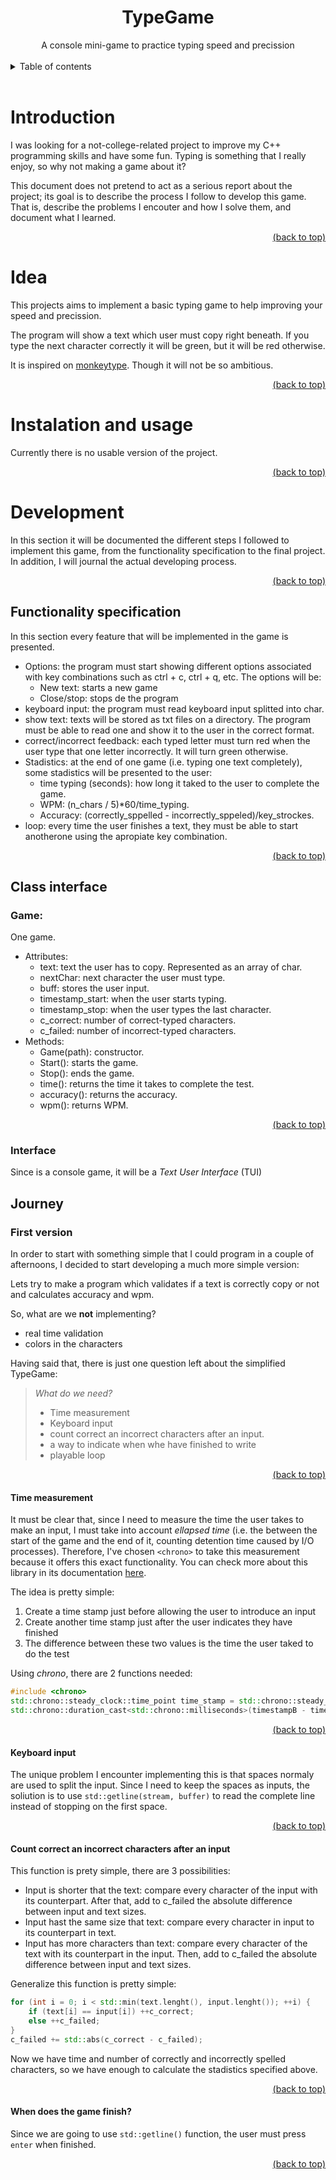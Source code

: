 <center>
    <h1 id="begin">
        TypeGame
    </h1>
    A console mini-game to practice typing speed and precission
</center>

<br>
<details>
    <summary>Table of contents</summary>

1. [Introduction](#introduction)
2. [Idea](#idea)
3. [Instalation and usage](#instalation-and-usage)
4. [Development](#development)

</details>
<br>

# Introduction
I was looking for a not-college-related project to improve my C++ programming skills and have some fun. Typing is something that I really enjoy, so why not making a game about it? 

This document does not pretend to act as a serious report about the project; its goal is to describe the process I follow to develop this game. That is, describe the problems I encouter and how I solve them, and document what I learned.

[<div style="text-align: right">(back to top)</div>](#begin)


# Idea
This projects aims to implement a basic typing game to help improving your speed and precission. 

The program will show a text which user must copy right beneath. If you type the next character correctly it will be green, but it will be red otherwise. 

It is inspired on [monkeytype](https://www.monkeytype.com). Though it will not be so ambitious.

[<div style="text-align: right">(back to top)</div>](#begin)

# Instalation and usage 
Currently there is no usable version of the project.

[<div style="text-align: right">(back to top)</div>](#begin)

# Development
In this section it will be documented the different steps I followed to implement this game, from the functionality specification to the final project. In addition, I will journal the actual developing process.

[<div style="text-align: right">(back to top)</div>](#begin)

## Functionality specification
In this section every feature that will be implemented in the game is presented. 

- Options: the program must start showing different options associated with key combinations such as ctrl + c, ctrl + q, etc. The options will be: 
    - New text: starts a new game
    - Close/stop: stops de the program
- keyboard input: the program must read keyboard input splitted into char.
- show text: texts will be stored as txt files on a directory. The program must be able to read one and show it to the user in the correct format. 
- correct/incorrect feedback: each typed letter must turn red when the user type that one letter incorrectly. It will turn green otherwise. 
- Stadistics: at the end of one game (i.e. typing one text completely), some stadistics will be presented to the user: 
    - time typing (seconds): how long it taked to the user to complete the game.
    - WPM: (n_chars / 5)*60/time_typing.
    - Accuracy: (correctly_sppelled - incorrectly_sppeled)/key_strockes.
- loop: every time the user finishes a text, they must be able to start anotherone using the apropiate key combination. 

[<div style="text-align: right">(back to top)</div>](#begin)

## Class interface
### Game: 
One game. 
- Attributes:
    - text: text the user has to copy. Represented as an array of char.
    - nextChar: next character the user must type.
    - buff: stores the user input.
    - timestamp_start: when the user starts typing.
    - timestamp_stop: when the user types the last character.
    - c_correct: number of correct-typed characters.
    - c_failed: number of incorrect-typed characters.
- Methods: 
    - Game(path): constructor.
    - Start(): starts the game.
    - Stop(): ends the game.
    - time(): returns the time it takes to complete the test.
    - accuracy(): returns the accuracy.
    - wpm(): returns WPM.

[<div style="text-align: right">(back to top)</div>](#begin)

### Interface 
Since is a console game, it will be a *Text User Interface* (TUI)

## Journey

### First version
In order to start with something simple that I could program in a couple of afternoons, I decided to start developing a much more simple version:

Lets try to make a program which validates if a text is correctly copy or not and calculates accuracy and wpm. 

So, what are we **not** implementing?
- real time validation
- colors in the characters

Having said that, there is just one question left about the simplified TypeGame:
> *What do we need?*
> - Time measurement
> - Keyboard input
> - count correct an incorrect characters after an input. 
> - a way to indicate when whe have finished to write
> - playable loop

[<div style="text-align: right">(back to top)</div>](#begin)

#### Time measurement
It must be clear that, since I need to measure the time the user takes to make an input, I must take into account *ellapsed time* (i.e. the between the start of the game and the end of it, counting detention time caused by I/O processes). Therefore, I've chosen `<chrono>` to take this measurement because it offers this exact functionality. You can check more about this library in its documentation [here](https://cplusplus.com/reference/chrono/).

The idea is pretty simple: 

1. Create a time stamp just before allowing the user to introduce an input
2. Create another time stamp just after the user indicates they have finished
3. The difference between these two values is the time the user taked to do the test

Using *chrono*, there are 2 functions needed: 
```cpp
#include <chrono>
std::chrono::steady_clock::time_point time_stamp = std::chrono::steady_clock::now(); // creates a time stamp with the current time
std::chrono::duration_cast<std::chrono::milliseconds>(timestampB - timestampA).count() // calculates the difference between time stamps and transform it in the unit the programmer have indicated. 
```
[<div style="text-align: right">(back to top)</div>](#begin)

#### Keyboard input
The unique problem I encounter implementing this is that spaces normaly are used to split the input. Since I need to keep the spaces as inputs, the soliution is to use `std::getline(stream, buffer)` to read the complete line instead of stopping on the first space. 

[<div style="text-align: right">(back to top)</div>](#begin)

#### Count correct an incorrect characters after an input
This function is prety simple, there are 3 possibilities: 
- Input is shorter that the text: compare every character of the input with its counterpart. After that, add to c_failed the absolute difference between input and text sizes.
- Input hast the same size that text: compare every character in input to its counterpart in text. 
- Input has more characters than text: compare every character of the text with its counterpart in the input. Then, add to c_failed the absolute difference between input and text sizes. 

Generalize this function is pretty simple: 

```cpp
for (int i = 0; i < std::min(text.lenght(), input.lenght()); ++i) {
    if (text[i] == input[i]) ++c_correct;
    else ++c_failed;
}
c_failed += std::abs(c_correct - c_failed);
```

Now we have time and number of correctly and incorrectly spelled characters, so we have enough to calculate the stadistics specified above. 

[<div style="text-align: right">(back to top)</div>](#begin)

#### When does the game finish?
Since we are going to use `std::getline()` function, the user must press `enter` when finished. 

[<div style="text-align: right">(back to top)</div>](#begin)
